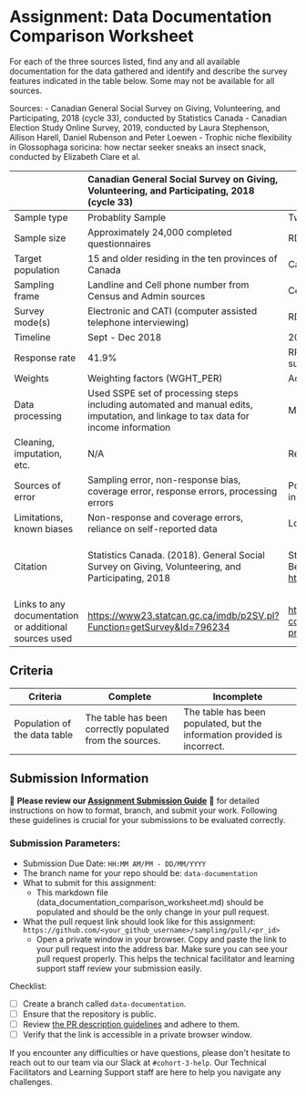 # Assignment: Data Documentation Comparison Worksheet

For each of the three sources listed, find any and all available documentation for the data gathered and identify and describe the survey features indicated in the table below. Some may not be available for all sources.

Sources: - Canadian General Social Survey on Giving, Volunteering, and Participating, 2018 (cycle 33), conducted by Statistics Canada - Canadian Election Study Online Survey, 2019, conducted by Laura Stephenson, Allison Harell, Daniel Rubenson and Peter Loewen - Trophic niche flexibility in Glossophaga soricina: how nectar seeker sneaks an insect snack, conducted by Elizabeth Clare et al.

|                                                       | Canadian General Social Survey on Giving, Volunteering, and Participating, 2018 (cycle 33) | Canadian Election Study Online Survey, 2019 | Trophic niche flexibility in Glossophaga soricina: how nectar seeker sneaks an insect snack |
|----------------|:--------------------|----------------|---------------------|
| Sample type                                           |                                          Probablity Sample                                                | Two different Surveys - Random-Digit-Dial (RDD) telephone survey and online survey                                             |Faecal Samples                                                                                             |
| Sample size                                           |                                           Approximately 24,000 completed questionnaires                                                 |  RDD telephone survey: n = 4,021; Online survey: n = 37,822                                            | 38 faecal                                                                                             |
| Target population                                     |                                          15 and older residing in the ten provinces of Canada                                                   |Canadian citizens and permanent residents aged 18 and over.                                             |Glossophaga soricina                                                                                             |
| Sampling frame                                        |                                         Landline and Cell phone number from Census and Admin sources                                                |Cell phone and Landline for RRD suvey; stratified online panel for online survey                                             |Bats captured in the field                                                                                              |
| Survey mode(s)                                        |                                         Electronic and CATI (computer assisted telephone interviewing)                                                   |  RDD telephone survey and online survey                                           | Field surveys for capture, captive behavioral experiments, acoustic analyses, genetic methods for diet analysis                                                                                            |
| Timeline                                              |                                         Sept - Dec 2018                                                  | 2019 Canadian federal election campaign and post-election period                                            |  N/A                                                                                         |
| Response rate                                         |                                         41.9%                                                   |RRD - 5.6% for Campaign - Period Survey and 72% re-interview for post-election survey; Online survey - response not calculated and 27.3 for re-interview for post-election survey                                             | Not clearly stated, all captured bats were analyzed (38)                                                                                            |
| Weights                                               |                                         Weighting factors (WGHT_PER)                                                    |Adjusted based on age, gender, education, and province census distributions.                                             | N/A                                                                                            |
| Data processing                                       |                                          Used SSPE set of processing steps including automated and manual edits, imputation, and linkage to tax data for income information                                                   |Managed through Project Dataverse and Canadian Opinion Research Archive                                             | DNA Sequencing for diet analysis/ Acoustic analysis of echolocation calls/Behavioral analysis of attack strategies and feeding behavior                                                                                             |
| Cleaning, imputation, etc.                            |                                         N/A                                                   |Remove incomplete responses, duplicate entries and straightliners, postal code verification                                              |DNA Sequences cleaned for comparison to referenced database/Acoustiv data processed for call characteristics                                                                                            |
| Sources of error                                      |                                         Sampling error, non-response bias, coverage error, response errors, processing errors                                                  |Potential biases due to low response rates in RDD survey; non-representativeness of online panel; errors in self-reported data                                             |Incomplete DNA/Variability in acoustic measurements/ Bias in obervational studies (captured vs wild behaviors)                                                                                             |
| Limitations, known biases                             |                                         Non-response and coverage errors, reliance on self-reported data                                                   |Lower responses rates in RDD survey affecting representativeness, relying on self reported data                                             |Limited references for DNA identification/Behavior experiments may not reflected wild behaviour/ Acoustic model assumptions                                                                                             |
| Citation                                              |                                         Statistics Canada. (2018). General Social Survey on Giving, Volunteering, and Participating, 2018                                                    | Stephenson, L. B., Harell, A., Rubenson, D., & Loewen, P. J. (2021). Measuring Preferences and Behaviours in the 2019 Canadian Election Study. Canadian Journal of Political Science, 54(1), 118–124. https://doi.org/10.1017/S0008423920001006          |  Trophic niche flexibility in Glossophaga soricina: how a nectar seeker sneaks an insect snack by Elizabeth L. Clare, Holger R. Goerlitz, Violaine A. Drapeau, Marc W. Holderied, Amanda M. Adams, Juliet Nagel, Elizabeth R. Dumont, Paul D. N. Hebert, M. Brock Fenton                                                                                           |
| Links to any documentation or additional sources used |                                         https://www23.statcan.gc.ca/imdb/p2SV.pl?Function=getSurvey&Id=796234                                                   |https://www.cambridge.org/core/services/aop-cambridge-core/content/view/540E739DF7F62AD882A5812DD0E0BF2D/S0008423920001006a.pdf/measuring-preferences-and-behaviours-in-the-2019-canadian-election-study.pdf                                             |  https://besjournals.onlinelibrary.wiley.com/doi/10.1111/1365-2435.12192                                                                                           |

## Criteria

|Criteria|Complete|Incomplete|
|--------|----|----|
|Population of the data table|The table has been correctly populated from the sources.|The table has been populated, but the information provided is incorrect.|

## Submission Information

🚨 **Please review our [Assignment Submission Guide](https://github.com/UofT-DSI/onboarding/blob/main/onboarding_documents/submissions.md)** 🚨 for detailed instructions on how to format, branch, and submit your work. Following these guidelines is crucial for your submissions to be evaluated correctly.

### Submission Parameters:
* Submission Due Date: `HH:MM AM/PM - DD/MM/YYYY`
* The branch name for your repo should be: `data-documentation`
* What to submit for this assignment:
     * This markdown file (data_documentation_comparison_worksheet.md) should be populated and should be the only change in your pull request.
* What the pull request link should look like for this assignment: `https://github.com/<your_github_username>/sampling/pull/<pr_id>`
     * Open a private window in your browser. Copy and paste the link to your pull request into the address bar. Make sure you can see your pull request properly. This helps the technical facilitator and learning support staff review your submission easily.

Checklist:
- [ ] Create a branch called `data-documentation`.
- [ ] Ensure that the repository is public.
- [ ] Review [the PR description guidelines](https://github.com/UofT-DSI/onboarding/blob/main/onboarding_documents/submissions.md#guidelines-for-pull-request-descriptions) and adhere to them.
- [ ] Verify that the link is accessible in a private browser window.

If you encounter any difficulties or have questions, please don't hesitate to reach out to our team via our Slack at `#cohort-3-help`. Our Technical Facilitators and Learning Support staff are here to help you navigate any challenges.
